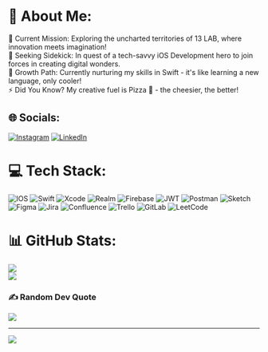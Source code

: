 
# 💫 About Me:
🔭 Current Mission: Exploring the uncharted territories of 13 LAB, where innovation meets imagination!<br>🤝 Seeking Sidekick: In quest of a tech-savvy iOS Development hero to join forces in creating digital wonders.<br>🌱 Growth Path: Currently nurturing my skills in Swift - it's like learning a new language, only cooler!<br>⚡ Did You Know? My creative fuel is Pizza 🍕 - the cheesier, the better!


## 🌐 Socials:
[![Instagram](https://img.shields.io/badge/Instagram-%23E4405F.svg?logo=Instagram&logoColor=white)](https://instagram.com/@al11gazy) [![LinkedIn](https://img.shields.io/badge/LinkedIn-%230077B5.svg?logo=linkedin&logoColor=white)](https://www.linkedin.com/in/aligazy/) 

# 💻 Tech Stack:
![IOS](https://img.shields.io/badge/IOS-%2320232a.svg?style=for-the-badge&logo=apple&logoColor=white) ![Swift](https://img.shields.io/badge/swift-F54A2A?style=for-the-badge&logo=swift&logoColor=white) ![Xcode](https://img.shields.io/badge/Xcode-007ACC?style=for-the-badge&logo=Xcode&logoColor=white) ![Realm](https://img.shields.io/badge/Realm-39477F?style=for-the-badge&logo=realm&logoColor=white) ![Firebase](https://img.shields.io/badge/firebase-%23039BE5.svg?style=for-the-badge&logo=firebase) ![JWT](https://img.shields.io/badge/JWT-black?style=for-the-badge&logo=JSON%20web%20tokens) ![Postman](https://img.shields.io/badge/Postman-FF6C37?style=for-the-badge&logo=postman&logoColor=white) ![Sketch](https://img.shields.io/badge/Sketch-FFB387?style=for-the-badge&logo=sketch&logoColor=black) ![Figma](https://img.shields.io/badge/figma-%23F24E1E.svg?style=for-the-badge&logo=figma&logoColor=white) ![Jira](https://img.shields.io/badge/jira-%230A0FFF.svg?style=for-the-badge&logo=jira&logoColor=white) ![Confluence](https://img.shields.io/badge/confluence-%23172BF4.svg?style=for-the-badge&logo=confluence&logoColor=white) ![Trello](https://img.shields.io/badge/Trello-%23026AA7.svg?style=for-the-badge&logo=Trello&logoColor=white) ![GitLab](https://img.shields.io/badge/gitlab-%23181717.svg?style=for-the-badge&logo=gitlab&logoColor=white) ![LeetCode](https://img.shields.io/badge/LeetCode-000000?style=for-the-badge&logo=LeetCode&logoColor=#d16c06)

# 📊 GitHub Stats:
![](https://github-readme-streak-stats.herokuapp.com/?user=Al1gazY&theme=tokyonight&hide_border=false)<br/>
![](https://github-readme-stats.vercel.app/api/top-langs/?username=Al1gazY&theme=tokyonight&hide_border=false&include_all_commits=true&count_private=true&layout=compact)

### ✍️ Random Dev Quote
![](https://quotes-github-readme.vercel.app/api?type=horizontal&theme=radical)

---
[![](https://visitcount.itsvg.in/api?id=Al1gazY&icon=0&color=0)](https://visitcount.itsvg.in)

<!-- Proudly created with GPRM ( https://gprm.itsvg.in ) -->
